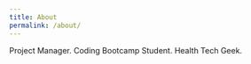 ```yaml
---
title: About
permalink: /about/
---
```


Project Manager. Coding Bootcamp Student. Health Tech Geek.
<!-- This is the base Jekyll theme. You can find out more info about customizing your Jekyll theme, as well as basic Jekyll usage documentation at [jekyllrb.com](http://jekyllrb.com/) -->
